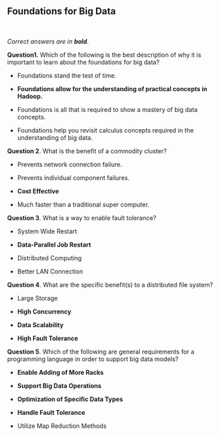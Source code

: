 ## Foundations for Big Data
<br>

_Correct answers are in **bold**._
<br>

**Question1.** Which of the following is the best description of why it is important to learn about the foundations for big data?

* Foundations stand the test of time.

* **Foundations allow for the understanding of practical concepts in Hadoop.**

* Foundations is all that is required to show a mastery of big data concepts.

* Foundations help you revisit calculus concepts required in the understanding of big data.


**Question 2**. What is the benefit of a commodity cluster?

* Prevents network connection failure.

* Prevents individual component failures.

* **Cost Effective**

* Much faster than a traditional super computer.


**Question 3**. What is a way to enable fault tolerance?

* System Wide Restart

* **Data-Parallel Job Restart**

* Distributed Computing

* Better LAN Connection


**Question 4**. What are the specific benefit(s) to a distributed file system?

* Large Storage

* **High Concurrency**

* **Data Scalability**

* **High Fault Tolerance**


**Question 5**. Which of the following are general requirements for a programming language in order to support big data models?

* **Enable Adding of More Racks**

* **Support Big Data Operations**

* **Optimization of Specific Data Types**

* **Handle Fault Tolerance**

* Utilize Map Reduction Methods
